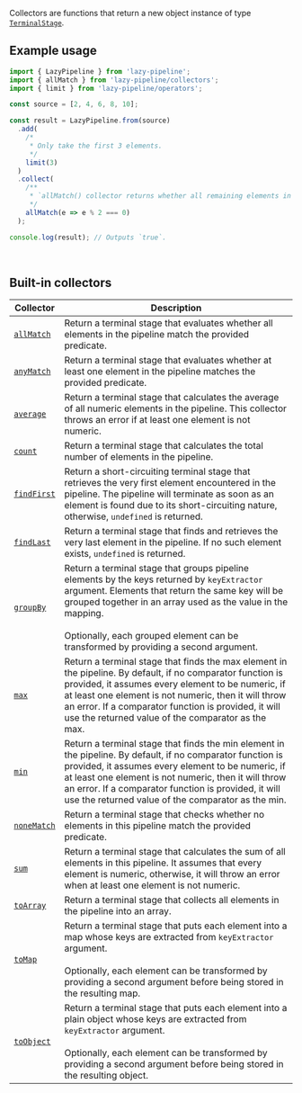 Collectors are functions that return a new object instance of type [`TerminalStage`](../stages/TerminalStage.ts).

## Example usage

```typescript
import { LazyPipeline } from 'lazy-pipeline';
import { allMatch } from 'lazy-pipeline/collectors';
import { limit } from 'lazy-pipeline/operators';

const source = [2, 4, 6, 8, 10];

const result = LazyPipeline.from(source)
  .add(
    /*
     * Only take the first 3 elements.
     */
    limit(3)
  )
  .collect(
    /**
     * `allMatch() collector returns whether all remaining elements in this pipeline are even numbers.
     */
    allMatch(e => e % 2 === 0)
  );

console.log(result); // Outputs `true`.
```

<br/>

## Built-in collectors

| Collector                               | Description                                                                                                                                                                                                                                                                                                                            |
| --------------------------------------- | -------------------------------------------------------------------------------------------------------------------------------------------------------------------------------------------------------------------------------------------------------------------------------------------------------------------------------------- |
| [`allMatch`](./allMatch/allMatch.ts)    | Return a terminal stage that evaluates whether all elements in the pipeline match the provided predicate.                                                                                                                                                                                                                              |
| [`anyMatch`](./anyMatch/anyMatch.ts)    | Return a terminal stage that evaluates whether at least one element in the pipeline matches the provided predicate.                                                                                                                                                                                                                    |
| [`average`](./average/average.ts)       | Return a terminal stage that calculates the average of all numeric elements in the pipeline. This collector throws an error if at least one element is not numeric.                                                                                                                                                                    |
| [`count`](./count/count.ts)             | Return a terminal stage that calculates the total number of elements in the pipeline.                                                                                                                                                                                                                                                  |
| [`findFirst`](./findFirst/findFirst.ts) | Return a short-circuiting terminal stage that retrieves the very first element encountered in the pipeline. The pipeline will terminate as soon as an element is found due to its short-circuiting nature, otherwise, `undefined` is returned.                                                                                         |
| [`findLast`](./findLast/findLast.ts)    | Return a terminal stage that finds and retrieves the very last element in the pipeline. If no such element exists, `undefined` is returned.                                                                                                                                                                                            |
| [`groupBy`](./groupBy/groupBy.ts)       | Return a terminal stage that groups pipeline elements by the keys returned by `keyExtractor` argument. Elements that return the same key will be grouped together in an array used as the value in the mapping. <br/><br/>Optionally, each grouped element can be transformed by providing a second argument.                          |
| [`max`](./max/max.ts)                   | Return a terminal stage that finds the max element in the pipeline. By default, if no comparator function is provided, it assumes every element to be numeric, if at least one element is not numeric, then it will throw an error. If a comparator function is provided, it will use the returned value of the comparator as the max. |
| [`min`](./min/min.ts)                   | Return a terminal stage that finds the min element in the pipeline. By default, if no comparator function is provided, it assumes every element to be numeric, if at least one element is not numeric, then it will throw an error. If a comparator function is provided, it will use the returned value of the comparator as the min. |
| [`noneMatch`](./noneMatch/noneMatch.ts) | Return a terminal stage that checks whether no elements in this pipeline match the provided predicate.                                                                                                                                                                                                                                 |
| [`sum`](./sum/sum.ts)                   | Return a terminal stage that calculates the sum of all elements in this pipeline. It assumes that every element is numeric, otherwise, it will throw an error when at least one element is not numeric.                                                                                                                                |
| [`toArray`](./toArray/toArray.ts)       | Return a terminal stage that collects all elements in the pipeline into an array.                                                                                                                                                                                                                                                      |
| [`toMap`](./toMap/toMap.ts)             | Return a terminal stage that puts each element into a map whose keys are extracted from `keyExtractor` argument. <br/><br/>Optionally, each element can be transformed by providing a second argument before being stored in the resulting map.                                                                                        |
| [`toObject`](./toObject/toObject.ts)    | Return a terminal stage that puts each element into a plain object whose keys are extracted from `keyExtractor` argument. <br/><br/>Optionally, each element can be transformed by providing a second argument before being stored in the resulting object.                                                                            |
